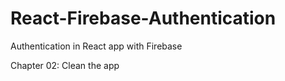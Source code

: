 # React-Firebase-Authentication
Authentication in React app with Firebase

Chapter 02: Clean the app